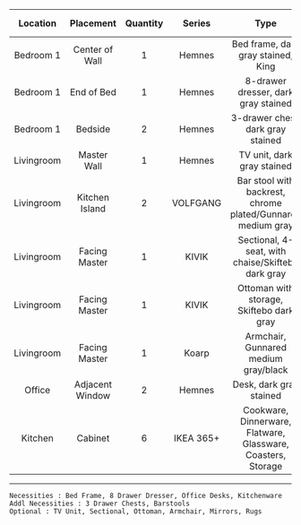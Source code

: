 |  Location  |    Placement    | Quantity |  Series   |                             Type                             | Dimension 1 |   X   | Dimension 2 |                                                          Link                                                           |
| :--------: | :-------------: | :------: | :-------: | :----------------------------------------------------------: | :---------: | :---: | :---------: | :---------------------------------------------------------------------------------------------------------------------: |
| Bedroom 1  | Center of Wall  |    1     |  Hemnes   |              Bed frame, dark gray stained, King              |     84      |   x   |    81.5     |                 [Bed Frame](https://www.ikea.com/us/en/p/hemnes-bed-frame-dark-gray-stained-s99240647/)                 |
| Bedroom 1  |   End of Bed    |    1     |  Hemnes   |             8-drawer dresser, dark gray stained              |     63      |   x   |    37.4     |               [Dresser](https://www.ikea.com/us/en/p/hemnes-8-drawer-dresser-dark-gray-stained-60381737/)               |
| Bedroom 1  |     Bedside     |    2     |  Hemnes   |              3-drawer chest, dark gray stained               |     23      |   x   |    31.25    |                 [Chest](https://www.ikea.com/us/en/p/hemnes-3-drawer-chest-dark-gray-stained-90483471/)                 |
| Livingroom |   Master Wall   |    1     |  Hemnes   |                  TV unit, dark gray stained                  |     72      |   x   |    18.5     |                   [TV Stand](https://www.ikea.com/us/en/p/hemnes-tv-unit-dark-gray-stained-50381747/)                   |
| Livingroom | Kitchen Island  |    2     | VOLFGANG  | Bar stool with backrest, chrome plated/Gunnared medium gray  |    20.25    |   x   |    26.5     | [Bar Stool](https://www.ikea.com/us/en/p/volfgang-bar-stool-with-backrest-chrome-plated-gunnared-medium-gray-90435885/) |
| Livingroom |  Facing Master  |    1     |   KIVIK   |      Sectional, 4-seat, with chaise/Skiftebo dark gray       |   125.25    |   x   |    64.25    |       [Sectional](https://www.ikea.com/us/en/p/kivik-sectional-4-seat-with-chaise-skiftebo-dark-gray-s59305565/)        |
| Livingroom |  Facing Master  |    1     |   KIVIK   |           Ottoman with storage, Skiftebo dark gray           |    35.5     |   x   |    27.5     |            [Ottoman](https://www.ikea.com/us/en/p/kivik-ottoman-with-storage-skiftebo-dark-gray-s79305526/)             |
| Livingroom |  Facing Master  |    1     |   Koarp   |             Armchair, Gunnared medium gray/black             |    35.5     |   x   |    27.5     |            [Ottoman](https://www.ikea.com/us/en/p/kivik-ottoman-with-storage-skiftebo-dark-gray-s79305526/)             |
|   Office   | Adjacent Window |    2     |  Hemnes   |                   Desk, dark gray stained                    |    35.75    |   x   |     31      |                      [Desk](https://www.ikea.com/us/en/p/hemnes-desk-dark-gray-stained-30381729/)                       |
|  Kitchen   |     Cabinet     |    6     | IKEA 365+ | Cookware, Dinnerware, Flatware, Glassware, Coasters, Storage |      -      |   x   |      -      |                           [IKEA 365+](https://www.ikea.com/us/en/cat/ikea-365-series-07694/)                            |

---

```
Necessities : Bed Frame, 8 Drawer Dresser, Office Desks, Kitchenware 
Addl Necessities : 3 Drawer Chests, Barstools 
Optional : TV Unit, Sectional, Ottoman, Armchair, Mirrors, Rugs
```